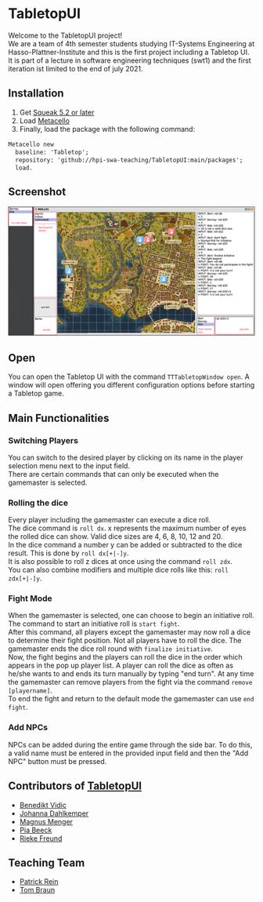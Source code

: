 # TabletopUI

Welcome to the TabletopUI project!  
We are a team of 4th semester students studying IT-Systems Engineering at Hasso-Plattner-Institute and this is the first project including a Tabletop UI. It is part of a lecture in software engineering techniques (swt1) and the first iteration ist limited to the end of july 2021. 

## Installation
1. Get [Squeak 5.2 or later](http://www.squeak.org)
2. Load [Metacello](https://github.com/metacello/metacello)
3. Finally, load the package with the following command:

```
Metacello new
  baseline: 'Tabletop';
  repository: 'github://hpi-swa-teaching/TabletopUI:main/packages';
  load.
```
## Screenshot
![](https://github.com/hpi-swa-teaching/TabletopUI/blob/main/documentation/tabletopScreenshot.png)

## Open
You can open the Tabletop UI with the command `TTTabletopWindow open`. A window will open offering you different configuration options before starting a Tabletop game.

## Main Functionalities
### Switching Players
You can switch to the desired player by clicking on its name in the player selection menu next to the input field.  
There are certain commands that can only be executed when the gamemaster is selected.

### Rolling the dice
Every player including the gamemaster can execute a dice roll.  
The dice command is ```roll dx```. x represents the maximum number of eyes the rolled dice can show. Valid dice sizes are 4, 6, 8, 10, 12 and 20.  
In the dice command a number y can be added or subtracted to the dice result. This is done by ```roll dx[+|-]y```.  
It is also possible to roll z dices at once using the command ```roll zdx```.  
You can also combine modifiers and multiple dice rolls like this: ```roll zdx[+|-]y```.

### Fight Mode
When the gamemaster is selected, one can choose to begin an initiative roll. The command to start an initiative roll is ```start fight```.  
After this command, all players except the gamemaster may now roll a dice to determine their fight position. Not all players have to roll the dice. The gamemaster ends the dice roll round with ``finalize initiative``.  
Now, the fight begins and the players can roll the dice in the order which appears in the pop up player list. 
A player can roll the dice as often as he/she wants to and ends its turn manually by typing "end turn".
At any time the gamemaster can remove players from the fight via the command ```remove [playername]```.  
To end the fight and return to the default mode the gamemaster can use ```end fight```.

### Add NPCs
NPCs can be added during the entire game through the side bar. To do this, a valid name must be entered in the provided input field and then the "Add NPC" button must be pressed.


## Contributors of [TabletopUI](https://github.com/hpi-swa-teaching/TabletopUI)
- [Benedikt Vidic](https://github.com/BenediktV)
- [Johanna Dahlkemper]( https://github.com/joh-dah)
- [Magnus Menger](https://github.com/cambryx)
- [Pia Beeck](https://github.com/piabeeck)
- [Rieke Freund](https://github.com/rfrx)

## Teaching Team
- [Patrick Rein](https://github.com/codeZeilen)
- [Tom Braun](https://github.com/BraunTom)

